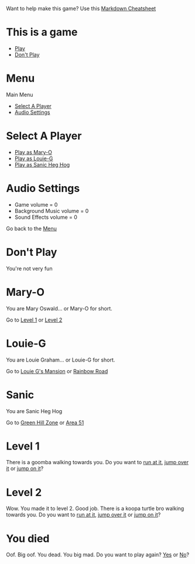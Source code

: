 Want to help make this game? Use this [Markdown Cheatsheet](https://github.com/adam-p/markdown-here/wiki/Markdown-Cheatsheet#images)

# This is a game

  - [Play](#menu)
  - [Don't Play](#dont-play)

# Menu

Main Menu

  - [Select A Player](#select-a-player)
  - [Audio Settings](#audio-settings)

# Select A Player

  - [Play as Mary-O](#Mary-O)
  - [Play as Louie-G](#Louie-G)
  - [Play as Sanic Heg Hog](#Sanic)

# Audio Settings

  - Game volume = 0
  - Background Music volume = 0
  - Sound Effects volume = 0

Go back to the [Menu](#menu)

# Don't Play

You're not very fun

# Mary-O

You are Mary Oswald... or Mary-O for short.

Go to [Level 1](#level-1) or [Level 2](#level-2)

# Louie-G

You are Louie Graham... or Louie-G for short.

Go to [Louie G's Mansion]() or [Rainbow Road]()

# Sanic

You are Sanic Heg Hog

Go to [Green Hill Zone]() or [Area 51]()

# Level 1

There is a goomba walking towards you. Do you want to [run at it](#you-died), [jump over it]() or [jump on it]()?

# Level 2

Wow. You made it to level 2. Good job. There is a koopa turtle bro walking towards you. Do you want to [run at it](#you-died), [jump over it]() or [jump on it]()?

# You died

Oof. Big oof. You dead. You big mad. Do you want to play again? [Yes](#menu) or [No](#dont-play)?
